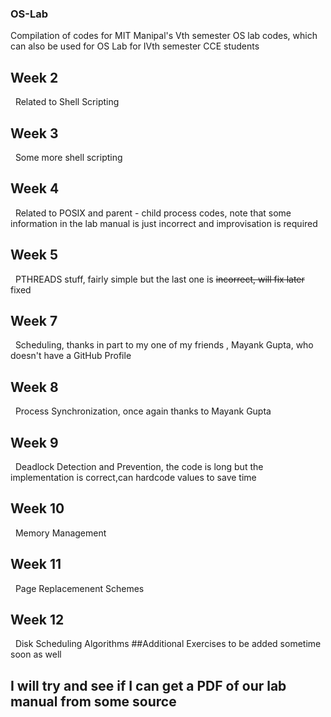 ### OS-Lab
Compilation of codes for MIT Manipal's Vth semester OS lab codes, which can also be used for OS Lab for IVth semester CCE students
## Week 2
&nbsp;
Related to Shell Scripting
&nbsp;
## Week 3
&nbsp;
Some more shell scripting
&nbsp;
## Week 4
&nbsp;
Related to POSIX and parent - child process codes, note that some information in the lab manual is just incorrect and improvisation is required
&nbsp;
## Week 5
&nbsp;
PTHREADS stuff, fairly simple but the last one is ~~incorrect, will fix later~~ fixed
## Week 7
&nbsp;
Scheduling, thanks in part to my one of my friends , Mayank Gupta, who doesn't have a GitHub Profile
## Week 8
&nbsp;
Process Synchronization, once again thanks to Mayank Gupta
## Week 9
&nbsp;
Deadlock Detection and Prevention, the code is long but the implementation is correct,can hardcode values to save time
## Week 10
&nbsp;
Memory Management

## Week 11 
&nbsp;
Page Replacemenent Schemes  
## Week 12
&nbsp;
Disk Scheduling Algorithms
##Additional Exercises to be added sometime soon as well
## I will try and see if I can get a PDF of our lab manual from some source
